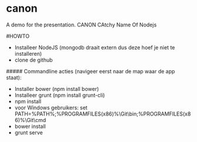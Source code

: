 # canon
A demo for the presentation. CANON	  CAtchy Name Of Nodejs

#HOWTO
<ul>
<li>Installeer NodeJS (mongodb draait extern dus deze hoef je niet te installeren)</li>
<li>clone de github</li>
</ul>
##### Commandline acties (navigeer eerst naar de map waar de app staat):<br/>
<ul>
<li>Installer bower (npm install bower)</li>
<li>Installeer grunt (npm install grunt-cli)</li>
<li>npm install</li>
<li>voor Windows gebruikers: set PATH=%PATH%;%PROGRAMFILES(x86)%\Git\bin;%PROGRAMFILES(x86)%\Git\cmd</li>
<li>bower install</li>
<li>grunt serve</li>
</ul>
